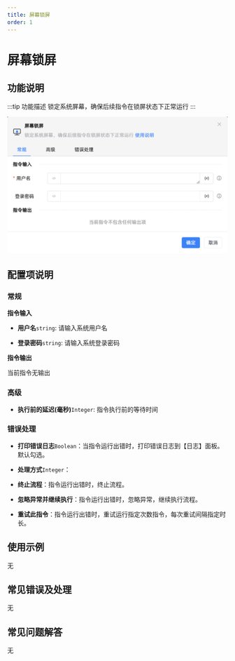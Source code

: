 ```yaml
---
title: 屏幕锁屏
order: 1
---
```


# 屏幕锁屏

## 功能说明

:::tip 功能描述
锁定系统屏幕，确保后续指令在锁屏状态下正常运行
:::

![屏幕锁屏](../../../assets/屏幕锁屏_command.png)

## 配置项说明

### 常规

**指令输入**

- **用户名**`string`: 请输入系统用户名

- **登录密码**`string`: 请输入系统登录密码


**指令输出**

当前指令无输出

### 高级

- **执行前的延迟(毫秒)**`Integer`: 指令执行前的等待时间

### 错误处理

- **打印错误日志**`Boolean`：当指令运行出错时，打印错误日志到【日志】面板。默认勾选。

- **处理方式**`Integer`：

 - **终止流程**：指令运行出错时，终止流程。

 - **忽略异常并继续执行**：指令运行出错时，忽略异常，继续执行流程。

 - **重试此指令**：指令运行出错时，重试运行指定次数指令，每次重试间隔指定时长。

## 使用示例
无

## 常见错误及处理

无

## 常见问题解答

无

